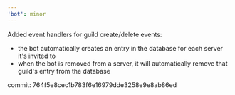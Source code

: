 ```yaml
---
'bot': minor
---
```


Added event handlers for guild create/delete events:

- the bot automatically creates an entry in the database for each server it's
  invited to
- when the bot is removed from a server, it will automatically remove that
  guild's entry from the database

commit: 764f5e8cec1b783f6e16979dde3258e9e8ab86ed
